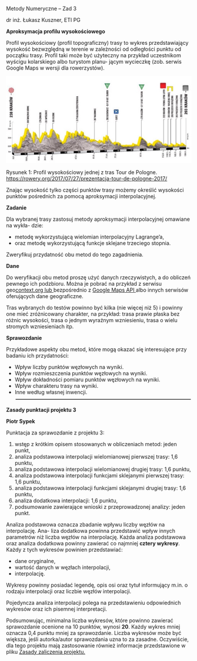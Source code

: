 ﻿Metody Numeryczne – Zad 3

dr inż. Łukasz Kuszner, ETI PG

**Aproksymacja profilu wysokościowego**

Profil wysokościowy (profil topograficzny) trasy to wykres przedstawiający wysokość bezwzględną w terenie w zależności od odległości punktu od początku trasy. Profil taki może być użyteczny na przykład uczestnikom wyścigu kolarskiego albo turystom planu- jącym wycieczkę (zob. serwis Google Maps w wersji dla rowerzystów).

![](Aspose.Words.b22c025d-181b-4c7a-8e99-0abf375edc13.001.jpeg)

Rysunek 1: Profil wysokościowy jednej z tras Tour de Pologne. https://rowery.org/2017/07/27/prezentacja-tour-de-pologne-2017/

Znając wysokość tylko części punktów trasy możemy określić wysokości punktów pośrednich za pomocą aproksymacji interpolacyjnej.

**Zadanie**

Dla wybranej trasy zastosuj metody aproksymacji interpolacyjnej omawiane na wykła- dzie:

- metodę wykorzystującą wielomian interpolacyjny Lagrange’a,
- oraz metodę wykorzystującą funkcje sklejane trzeciego stopnia.

Zweryfikuj przydatność obu metod do tego zagadnienia.

**Dane**

Do weryfikacji obu metod proszę użyć danych rzeczywistych, a do obliczeń pewnego ich podzbioru. Można je pobrać na przykład z serwisu geo[context.org lub ](geocontext.org)bezpośrednio z [Google Maps API ](https://developers.google.com/maps/documentation/javascript/elevation?hl=pl)albo innych serwisów oferujących dane geograficzne.

Tras wybranych do testów powinno być kilka (nie więcej niż 5) i powinny one mieć zróżnicowany charakter, na przykład: trasa prawie płaska bez różnic wysokości, trasa o jednym wyraźnym wzniesieniu, trasa o wielu stromych wzniesieniach itp.

**Sprawozdanie**

Przykładowe aspekty obu metod, które mogą okazać się interesujące przy badaniu ich przydatności:

- Wpływ liczby punktów węzłowych na wyniki.
- Wpływ rozmieszczenia punktów węzłowych na wyniki.
- Wpływ dokładności pomiaru punktów węzłowych na wyniki.
- Wpływ charakteru trasy na wyniki.
- Inne według własnej inwencji.![](Aspose.Words.b22c025d-181b-4c7a-8e99-0abf375edc13.002.png)

**Zasady punktacji projektu 3**

**Piotr Sypek**

Punktacja za sprawozdanie z projektu 3:

1. wstęp z krótkim opisem stosowanych w obliczeniach metod: jeden punkt,
1. analiza podstawowa interpolacji wielomianowej pierwszej trasy: 1,6 punktu,
1. analiza podstawowa interpolacji wielomianowej drugiej trasy: 1,6 punktu,
1. analiza podstawowa interpolacji funkcjami sklejanymi pierwszej trasy: 1,6 punktu,
1. analiza podstawowa interpolacji funkcjami sklejanymi drugiej trasy: 1,6 punktu,
1. analiza dodatkowa interpolacji: 1,6 punktu,
1. podsumowanie zawierające wnioski z przeprowadzonej analizy: jeden punkt.

Analiza podstawowa oznacza zbadanie wpływu liczby węzłów na interpolację. Ana- liza dodatkowa powinna przedstawić wpływ innych parametrów niż liczba węzłów na interpolację. Każda analiza podstawowa oraz analiza dodatkowa powinny zawierać co najmniej **cztery wykresy**. Każdy z tych wykresów powinien przedstawiać:

- dane oryginalne,
- wartość danych w węzłach interpolacji,
- interpolację.

Wykresy powinny posiadać legendę, opis osi oraz tytuł informujący m.in. o rodzaju interpolacji oraz liczbie węzłów interpolacji.

Pojedyncza analiza interpolacji polega na przedstawieniu odpowiednich wykresów oraz ich pisemnej interpretacji.

Podsumowując, minimalna liczba wykresów, które powinno zawierać sprawozdanie ocenione na 10 punktów, wynosi **20**. Każdy wykres mniej oznacza 0,4 punktu mniej za sprawozdanie. Liczba wykresów może być większa, jeśli autorka/autor sprawozdania uzna to za zasadne. Oczywiście, dla tego projektu mają zastosowanie również informacje przedstawione w pliku [Zasady zaliczenia projektu.](https://enauczanie.pg.edu.pl/moodle/mod/resource/view.php?id=1883994)
